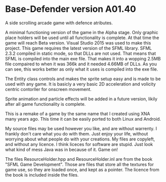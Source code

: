 # Base-Defender version A01.40
A side scrolling arcade game with defence atributes.

A minimal functioning version of the game in the Alpha stage. Only graphic place holders will be used until all functionality is complete. At that time the game will reach Beta version.
Visual Studio 2015 was used to make this project.
This game requires the latest version of the SFML library. SFML 2.3.2 compiled in static mode, so that DLLs are not used. That means that SFML is compiled into the main exe file. That makes it into a wopping 2.5MB file compaired to when it was 366k and it needed 4.66MB of DLLs. As you can see, this works better as only what it uses is compiled into the exe file.

The Entity class controls and makes the sprite setup easy and is made to be used with any game. It is basicly a very basic 2D acceleration and volicity centric contorller for onscreen movement.

Sprite animation and particle effects will be added in a future version, likily after all game functionality is complete.

This is a remake of a game by the same name that I created using XNA many years ago. This time it can be easily ported to both Linux and Android.

My source files may be used however you like, and are without warrenty. I frankly don't care what you do with them. Just enjoy your life, without worrying about what people do with your creations. My files are copyleft, and without any licence. I think liceces for software are stupid. Just look what kind of mess Java was in because of it. Game on!

The files ResourceHolder.hpp and ResourceHolder.inl are from the book "SFML Game Development". Those are files that store all the textures for game use, so they are loaded once, and kept as a pointer. The licence from the book is included inside the files.
